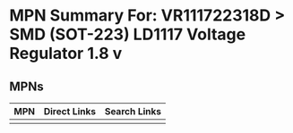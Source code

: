 



# MPN Summary For: VR111722318D > SMD (SOT-223) LD1117 Voltage Regulator 1.8 v

## MPNs
  

|MPN|Direct Links|Search Links|
| :--- | :--- | :--- |
||||
